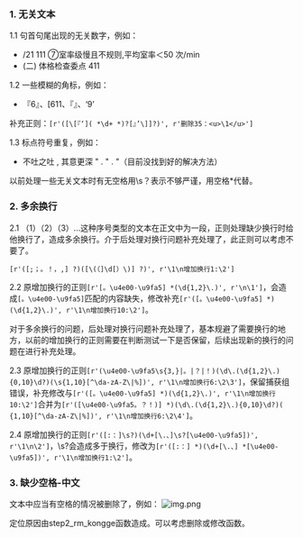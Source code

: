 
### 1. 无关文本
1.1 句首句尾出现的无关数字，例如：
- /21 111 ⑦室率级慢且不规则,平均室率＜50 次/min
- (二) 体格检查委点 411

1.2 一些模糊的角标，例如：
- 『6』、[611、『』、‘9’

补充正则：```[r'([\[『‘]( *\d+ *)?[』’\]]?)', r'删除35：<u>\1</u>']```

1.3 标点符号重复，例如：
- 不吐之吐 , 其意更深 " . " . "（目前没找到好的解决方法）


以前处理一些无关文本时有无空格用\s？表示不够严谨，用空格*代替。


### 2. 多余换行

2.1 （1）（2）（3）...这种序号类型的文本在正文中为一段，正则处理缺少换行时给他换行了，造成多余换行。介于后处理对换行问题补充处理了，此正则可以考虑不要了。

```[r'([;；。！，,] ?)([\(（]\d[）\)] ?)', r'\1\n增加换行1:\2']```

2.2 原增加换行的正则```[r'[。\u4e00-\u9fa5] *(\d{1,2}\.)', r'\n\1']```，会造成```[。\u4e00-\u9fa5]```匹配的内容缺失，修改补充```[r'([。\u4e00-\u9fa5] *)(\d{1,2}\.)', r'\1\n增加换行10:\2']```。

对于多余换行的问题，后处理对换行问题补充处理了，基本规避了需要换行的地方，以前的增加换行的正则需要在判断测试一下是否保留，后续出现新的换行的问题在进行补充处理。

2.3 原增加换行的正则```[r'(\u4e00-\u9fa5\s{3,}|。|？|！)(\d\.(\d{1,2}\.){0,10}\d?)(\s{1,10}[^\da-zA-Z\|%])', r'\1\n增加换行6:\2\3']```，保留捕获组错误，补充修改与```[r'([。\u4e00-\u9fa5] *)(\d{1,2}\.)', r'\1\n增加换行10:\2']```合并为```[r'([\u4e00-\u9fa5。？！)] *)(\d\.(\d{1,2}\.){0,10}\d?)( {1,10}[^\da-zA-Z\|%])', r'\1\n增加换行6:\2\4']```。

2.4 原增加换行的正则```[r'([:：]\s?)(\d+[\.、]\s?[\u4e00-\u9fa5])', r'\1\n\2']```，\s?会造成多于换行，修改为```[r'([:：] *)(\d+[\.、] *[\u4e00-\u9fa5])', r'\1\n增加换行1:\2']```。


### 3. 缺少空格-中文
文本中应当有空格的情况被删除了，例如：
![img.png](img.png)

定位原因由step2_rm_kongge函数造成。可以考虑删除或修改函数。
